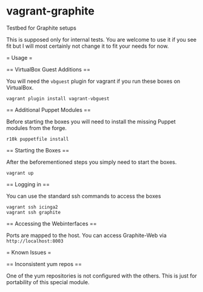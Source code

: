 # vagrant-graphite
Testbed for Graphite setups

This is supposed only for internal tests. You are welcome to use it if you see fit but I will most certainly not change it to fit your needs for now.

= Usage =

== VirtualBox Guest Additions ==

You will need the `vbguest` plugin for vagrant if you run these boxes on VirtualBox.

    vagrant plugin install vagrant-vbguest 

== Additional Puppet Modules ==

Before starting the boxes you will need to install the missing Puppet modules from the forge.

    r10k puppetfile install

== Starting the Boxes ==

After the beforementioned steps you simply need to start the boxes.

    vagrant up

== Logging in ==

You can use the standard ssh commands to access the boxes

    vagrant ssh icinga2
    vagrant ssh graphite

== Accessing the Webinterfaces ==

Ports are mapped to the host. You can access Graphite-Web via `http://localhost:8003`

= Known Issues =

== Inconsistent yum repos ==

One of the yum repositories is not configured with the others. This is just for portability of this special module.
